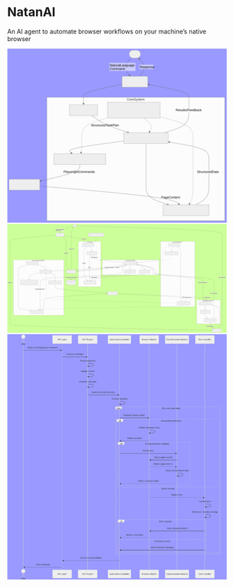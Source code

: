 # NatanAI
 An AI agent to automate browser workflows on your machine’s native browser


![High Level Architecture](hld.drawio.svg)
![Low Level Architecture](lld.drawio.svg)
![Component Interaction Flow](interactionflow.drawio.svg)